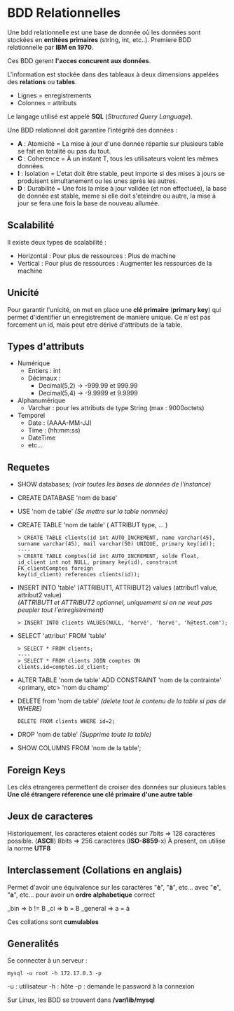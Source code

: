 # BDD Relationnelles

Une bdd relationnelle est une base de donnée où les données sont stockées en **entitées primaires** (string, int, etc..).
Premiere BDD relationnelle par **IBM en 1970**.

Ces BDD gerent **l'acces concurent aux données**.

L'information est stockée dans des tableaux à deux dimensions appelées des **relations** ou **tables**.

- Lignes = enregistrements
- Colonnes = attributs

Le langage utilisé est appelé **SQL** (*Structured Query Language*).

Une BDD relationnel doit garantire l'intégrité des données :

- **A** : Atomicité = La mise à jour d'une donnée répartie sur plusieurs table se fait en totalité ou pas du tout.
- **C** : Coherence = À un instant T, tous les utilisateurs voient les mêmes données.
- **I** : Isolation = L'etat doit être stable, peut importe si des mises à jours se produisent simultanement ou les unes après les autres.
- **D** : Durabilité = Une fois la mise à jour validée (et non effectuée), la base de donnée est stable, meme si elle doit s'eteindre ou autre, la mise à jour se fera une fois la base de nouveau allumée.

## Scalabilité

Il existe deux types de scalabilité :

- Horizontal : Pour plus de ressources : Plus de machine
- Vertical : Pour plus de ressources : Augmenter les ressources de la machine

## Unicité

Pour garantir l'unicité, on met en place une **clé primaire** (**primary key**) qui permet d'identifier un enregistrement de manière unique. 
Ce n'est pas forcement un id, mais peut etre dérivé d'attributs de la table.

## Types d'attributs

- Numérique
    - Entiers : int
    - Décimaux : 
        - Decimal(5,2) -> -999.99 et 999.99
        - Decimal(5,4) -> -9.9999 et 9.9999
- Alphanumérique
    - Varchar : pour les attributs de type String (max : 9000octets)
- Temporel
    - Date : (AAAA-MM-JJ)
    - Time : (hh:mm:ss)
    - DateTime
    - etc...


## Requetes

- SHOW databases; *(voir toutes les bases de données de l'instance)*

- CREATE DATABASE 'nom de base'

- USE 'nom de table' *(Se mettre sur la table nommée)*

- CREATE TABLE 'nom de table' (
    ATTRIBUT type,
    ...
)
    ```
    > CREATE TABLE clients(id int AUTO_INCREMENT, name varchar(45), surname varchar(45), mail varchar(50) UNIQUE, primary key(id));
    ----
    > CREATE TABLE comptes(id int AUTO_INCREMENT, solde float, id_client int not NULL, primary key(id), constraint FK_clientComptes foreign
    key(id_client) references clients(id));
    ```

- INSERT INTO 'table' (ATTRIBUT1, ATTRIBUT2) values (attribut1 value, attribut2 value)  
*(ATTRIBUT1 et ATTRIBUT2 optionnel, uniquement si on ne veut pas peupler tout l'enregistrement)*
    ```
    > INSERT INTO clients VALUES(NULL, 'hervé', 'hervé', 'h@test.com');
    ```

- SELECT 'attribut' FROM 'table'
    ```
    > SELECT * FROM clients;
    ----
    > SELECT * FROM clients JOIN comptes ON clients.id=comptes.id_client;
    ```

- ALTER TABLE 'nom de table' ADD CONSTRAINT 'nom de la contrainte' \<primary, etc> 'nom du champ'

- DELETE from 'nom de table' *(delete tout le contenu de la table si pas de WHERE)*
    ```
    DELETE FROM clients WHERE id=2;
    ```

- DROP 'nom de table' *(Supprime toute la table)*

- SHOW COLUMNS FROM 'nom de la table';

## Foreign Keys

Les clés etrangeres permettent de croiser des données sur plusieurs tables
**Une clé étrangere réference une clé primaire d'une autre table**

## Jeux de caracteres

Historiquement, les caracteres etaient codés sur 7bits => 128 caractères possible. (**ASCII**)
8bits => 256 caractères (**ISO-8859**-x)
À present, on utilise la norme **UTF8**

## Interclassement (Collations en anglais)

Permet d'avoir une équivalence sur les caractères "**è**", "**à**", etc... avec "**e**", "**a**", etc... pour avoir un **ordre alphabetique** correct

_bin => b != B
_ci => b = B
_general => a = à

Ces collations sont **cumulables**

## Generalités

Se connecter à un serveur :
```
mysql -u root -h 172.17.0.3 -p
```
-u : utilisateur
-h : hôte
-p : demande le password à la connexion



Sur Linux, les BDD se trouvent dans **/var/lib/mysql**